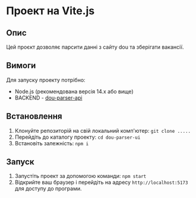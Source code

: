 # Проект на Vite.js

## Опис

Цей проєкт дозволяє парсити данні з сайту dou та зберігати вакансії.

## Вимоги

Для запуску проекту потрібно:

- Node.js (рекомендована версія 14.x або вище)
- BACKEND - [dou-parser-api](https://github.com/RuslanKudlay/dou-parser)

## Встановлення

1. Клонуйте репозиторій на свій локальний комп'ютер:
   `git clone .....`
1. Перейдіть до каталогу проекту:
   `cd dou-parser-ui`
1. Встановіть залежність:
   `npm i`

## Запуск

1. Запустіть проект за допомогою команди:
   `npm start`
1. Відкрийте ваш браузер і перейдіть на адресу `http://localhost:5173` для доступу до програми.
